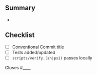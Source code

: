 ## Summary
-

## Checklist
- [ ] Conventional Commit title
- [ ] Tests added/updated
- [ ] `scripts/verify.(sh|ps1)` passes locally

Closes #____
